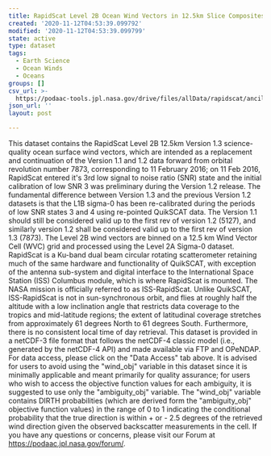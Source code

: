 ```yaml
---
title: RapidScat Level 2B Ocean Wind Vectors in 12.5km Slice Composites Version 1.3
created: '2020-11-12T04:53:39.099792'
modified: '2020-11-12T04:53:39.099799'
state: active
type: dataset
tags:
  - Earth Science
  - Ocean Winds
  - Oceans
groups: []
csv_url: >-
  https://podaac-tools.jpl.nasa.gov/drive/files/allData/rapidscat/ancillary/revtime.csv
json_url: ''
layout: post

---
```

This dataset contains the RapidScat Level 2B 12.5km Version 1.3 science-quality ocean surface wind vectors, which are intended as a replacement and continuation of the Version 1.1 and 1.2 data forward from orbital revolution number 7873, corresponding to 11 February 2016; on 11 Feb 2016, RapidScat entered it's 3rd low signal to noise ratio (SNR) state and the initial calibration of low SNR 3 was preliminary during the Version 1.2 release. The fundamental difference between Version 1.3 and the previous Version 1.2 datasets is that the L1B sigma-0 has been re-calibrated during the periods of low SNR states 3 and 4 using re-pointed QuikSCAT data.  The Version 1.1 should still be considered valid up to the first rev of version 1.2 (5127), and similarly version 1.2 shall be considered valid up to the first rev of version 1.3 (7873). The Level 2B wind vectors are binned on a 12.5 km Wind Vector Cell (WVC) grid and processed using the Level 2A Sigma-0 dataset. RapidScat is a Ku-band dual beam circular rotating scatterometer retaining much of the same hardware and functionality of QuikSCAT, with exception of the antenna sub-system and digital interface to the International Space Station (ISS) Columbus module, which is where RapidScat is mounted. The NASA mission is officially referred to as ISS-RapidScat. Unlike QuikSCAT, ISS-RapidScat is not in sun-synchronous orbit, and flies at roughly half the altitude with a low inclination angle that restricts data coverage to the tropics and mid-latitude regions; the extent of latitudinal coverage stretches from approximately 61 degrees North to 61 degrees South. Furthermore, there is no consistent local time of day retrieval. This dataset is provided in a netCDF-3 file format that follows the netCDF-4 classic model (i.e., generated by the netCDF-4 API) and made available via FTP and OPeNDAP. For data access, please click on the "Data Access" tab above. It is advised for users to avoid using the "wind_obj" variable in this dataset since it is minimally applicable and meant primarily for quality assurance; for users who wish to access the objective function values for each ambiguity, it is suggested to use only the "ambiguity_obj" variable. The "wind_obj" variable contains DIRTH probabilities (which are derived form the "ambiguity_obj" objective function values) in the range of 0 to 1 indicating the conditional probability that the true direction is within + or - 2.5 degrees of the retrieved wind direction given the observed backscatter measurements in the cell. If you have any questions or concerns, please visit our Forum at https://podaac.jpl.nasa.gov/forum/.
